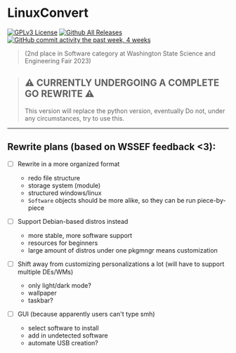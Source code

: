 # LinuxConvert

[![GPLv3 License](https://img.shields.io/badge/License-GPL%20v3-green.svg)](https://opensource.org/licenses/)
[![Github All Releases](https://img.shields.io/github/downloads/whop42/LinuxConvert/total.svg?style=flat)]()
[![GitHub commit activity the past week, 4 weeks](https://img.shields.io/github/commit-activity/w/whop42/LinuxConvert.svg?style=flat)]()

> (2nd place in Software category at Washington State Science and Engineering Fair 2023)

> ## ⚠️ CURRENTLY UNDERGOING A COMPLETE GO REWRITE ⚠️
>
> This version will replace the python version, eventually
> Do not, under any circumstances, try to use this.
---

## Rewrite plans (based on WSSEF feedback <3):

- [ ] Rewrite in a more organized format
    - redo file structure
    - storage system (module)
    - structured windows/linux
    - `Software` objects should be more alike, so they can be run piece-by-piece

- [ ] Support Debian-based distros instead
    - more stable, more software support
    - resources for beginners
    - large amount of distros under one pkgmngr means customization

- [ ] Shift away from customizing personalizations a lot (will have to support multiple DEs/WMs)
    - only light/dark mode?
    - wallpaper
    - taskbar?

- [ ] GUI (because apparently users can't type smh)
    - select software to install
    - add in undetected software
    - automate USB creation?